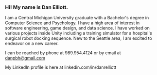 ### Hi! My name is Dan Elliott.

I am a Central Michigan University graduate with a Bachelor's degree in Computer Science and Psychology. I have a high area of interest in software engineering, game design, and data science. I have worked on various projects inside Unity including a training simulator for a hospital's surgical robot docking sequence. New to the 
Seattle area, I am excited to endeavor on a new career.

I can be reached by phone at 989.954.4124 or by email at danpbh@gmail.com

My LinkedIn profile is here at linkedin.com/in/danrelliott

<!--
